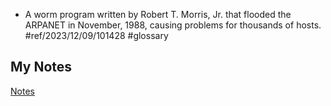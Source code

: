 - A worm program written by Robert T. Morris, Jr. that flooded the ARPANET in November, 1988, causing problems for thousands of hosts. #ref/2023/12/09/101428 #glossary 
## My Notes
[Notes](mynotes/morris-worm-notes.md)
